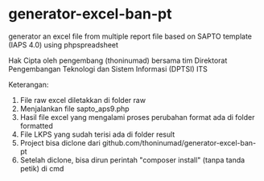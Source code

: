 # generator-excel-ban-pt
generator an excel file from multiple report file based on SAPTO template (IAPS 4.0) using phpspreadsheet

Hak Cipta oleh pengembang (thoninumad) bersama tim Direktorat Pengembangan Teknologi dan Sistem Informasi (DPTSI) ITS

Keterangan:

1. File raw excel diletakkan di folder raw
2. Menjalankan file sapto_aps9.php
3. Hasil file excel yang mengalami proses perubahan format ada di folder formatted
4. File LKPS yang sudah terisi ada di folder result
5. Project bisa diclone dari github.com/thoninumad/generator-excel-ban-pt
6. Setelah diclone, bisa dirun perintah "composer install" (tanpa tanda petik) di cmd
